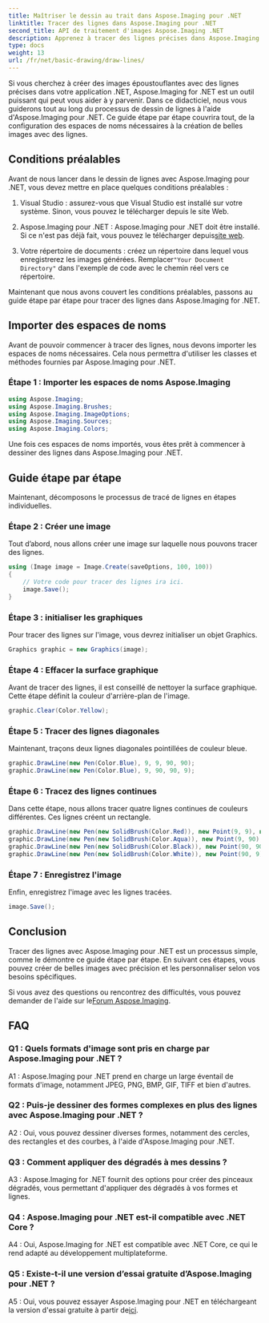 ```yaml
---
title: Maîtriser le dessin au trait dans Aspose.Imaging pour .NET
linktitle: Tracer des lignes dans Aspose.Imaging pour .NET
second_title: API de traitement d'images Aspose.Imaging .NET
description: Apprenez à tracer des lignes précises dans Aspose.Imaging pour .NET. Ce guide étape par étape couvre la création d'images, le dessin de lignes et bien plus encore.
type: docs
weight: 13
url: /fr/net/basic-drawing/draw-lines/
---
```

Si vous cherchez à créer des images époustouflantes avec des lignes précises dans votre application .NET, Aspose.Imaging for .NET est un outil puissant qui peut vous aider à y parvenir. Dans ce didacticiel, nous vous guiderons tout au long du processus de dessin de lignes à l'aide d'Aspose.Imaging pour .NET. Ce guide étape par étape couvrira tout, de la configuration des espaces de noms nécessaires à la création de belles images avec des lignes.

## Conditions préalables

Avant de nous lancer dans le dessin de lignes avec Aspose.Imaging pour .NET, vous devez mettre en place quelques conditions préalables :

1. Visual Studio : assurez-vous que Visual Studio est installé sur votre système. Sinon, vous pouvez le télécharger depuis le site Web.

2.  Aspose.Imaging pour .NET : Aspose.Imaging pour .NET doit être installé. Si ce n'est pas déjà fait, vous pouvez le télécharger depuis[site web](https://releases.aspose.com/imaging/net/).

3. Votre répertoire de documents : créez un répertoire dans lequel vous enregistrerez les images générées. Remplacer`"Your Document Directory"` dans l'exemple de code avec le chemin réel vers ce répertoire.

Maintenant que nous avons couvert les conditions préalables, passons au guide étape par étape pour tracer des lignes dans Aspose.Imaging for .NET.

## Importer des espaces de noms

Avant de pouvoir commencer à tracer des lignes, nous devons importer les espaces de noms nécessaires. Cela nous permettra d'utiliser les classes et méthodes fournies par Aspose.Imaging pour .NET. 

### Étape 1 : Importer les espaces de noms Aspose.Imaging

```csharp
using Aspose.Imaging;
using Aspose.Imaging.Brushes;
using Aspose.Imaging.ImageOptions;
using Aspose.Imaging.Sources;
using Aspose.Imaging.Colors;
```

Une fois ces espaces de noms importés, vous êtes prêt à commencer à dessiner des lignes dans Aspose.Imaging pour .NET.

## Guide étape par étape

Maintenant, décomposons le processus de tracé de lignes en étapes individuelles.

### Étape 2 : Créer une image

Tout d’abord, nous allons créer une image sur laquelle nous pouvons tracer des lignes.

```csharp
using (Image image = Image.Create(saveOptions, 100, 100))
{
    // Votre code pour tracer des lignes ira ici.
    image.Save();
}
```

### Étape 3 : initialiser les graphiques

Pour tracer des lignes sur l'image, vous devrez initialiser un objet Graphics.

```csharp
Graphics graphic = new Graphics(image);
```

### Étape 4 : Effacer la surface graphique

Avant de tracer des lignes, il est conseillé de nettoyer la surface graphique. Cette étape définit la couleur d'arrière-plan de l'image.

```csharp
graphic.Clear(Color.Yellow);
```

### Étape 5 : Tracer des lignes diagonales

Maintenant, traçons deux lignes diagonales pointillées de couleur bleue.

```csharp
graphic.DrawLine(new Pen(Color.Blue), 9, 9, 90, 90);
graphic.DrawLine(new Pen(Color.Blue), 9, 90, 90, 9);
```

### Étape 6 : Tracez des lignes continues

Dans cette étape, nous allons tracer quatre lignes continues de couleurs différentes. Ces lignes créent un rectangle.

```csharp
graphic.DrawLine(new Pen(new SolidBrush(Color.Red)), new Point(9, 9), new Point(9, 90));
graphic.DrawLine(new Pen(new SolidBrush(Color.Aqua)), new Point(9, 90), new Point(90, 90));
graphic.DrawLine(new Pen(new SolidBrush(Color.Black)), new Point(90, 90), new Point(90, 9));
graphic.DrawLine(new Pen(new SolidBrush(Color.White)), new Point(90, 9), new Point(9, 9));
```

### Étape 7 : Enregistrez l'image

Enfin, enregistrez l'image avec les lignes tracées.

```csharp
image.Save();
```

## Conclusion

Tracer des lignes avec Aspose.Imaging pour .NET est un processus simple, comme le démontre ce guide étape par étape. En suivant ces étapes, vous pouvez créer de belles images avec précision et les personnaliser selon vos besoins spécifiques.

 Si vous avez des questions ou rencontrez des difficultés, vous pouvez demander de l'aide sur le[Forum Aspose.Imaging](https://forum.aspose.com/).

## FAQ

### Q1 : Quels formats d'image sont pris en charge par Aspose.Imaging pour .NET ?

A1 : Aspose.Imaging pour .NET prend en charge un large éventail de formats d'image, notamment JPEG, PNG, BMP, GIF, TIFF et bien d'autres.

### Q2 : Puis-je dessiner des formes complexes en plus des lignes avec Aspose.Imaging pour .NET ?

A2 : Oui, vous pouvez dessiner diverses formes, notamment des cercles, des rectangles et des courbes, à l'aide d'Aspose.Imaging pour .NET.

### Q3 : Comment appliquer des dégradés à mes dessins ?

A3 : Aspose.Imaging for .NET fournit des options pour créer des pinceaux dégradés, vous permettant d'appliquer des dégradés à vos formes et lignes.

### Q4 : Aspose.Imaging pour .NET est-il compatible avec .NET Core ?

A4 : Oui, Aspose.Imaging for .NET est compatible avec .NET Core, ce qui le rend adapté au développement multiplateforme.

### Q5 : Existe-t-il une version d’essai gratuite d’Aspose.Imaging pour .NET ?

 A5 : Oui, vous pouvez essayer Aspose.Imaging pour .NET en téléchargeant la version d'essai gratuite à partir de[ici](https://releases.aspose.com/).